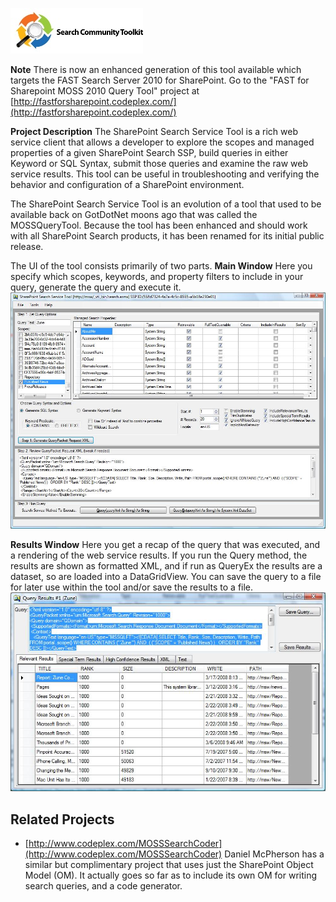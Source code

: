 ![](Home_searchcomv2small.jpg)

**Note**
There is now an enhanced generation of this tool available which targets the FAST Search Server 2010 for SharePoint.
Go to the "FAST for Sharepoint MOSS 2010 Query Tool" project at [http://fastforsharepoint.codeplex.com/](http://fastforsharepoint.codeplex.com/)

**Project Description**
The SharePoint Search Service Tool is a rich web service client that allows a developer to explore the scopes and managed properties of a given SharePoint Search SSP, build queries in either Keyword or SQL Syntax, submit those queries and examine the raw web service results.  This tool can be useful in troubleshooting and verifying the behavior and configuration of a SharePoint environment.

The SharePoint Search Service Tool is an evolution of a tool that used to be available back on GotDotNet moons ago that was called the MOSSQueryTool.  Because the tool has been enhanced and should work with all SharePoint Search products, it has been renamed for its initial public release.

The UI of the tool consists primarily of two parts.
**Main Window**
Here you specify which scopes, keywords, and property filters to include in your query, generate the query and execute it.
![](Home_ssst_main.jpg)

**Results Window**
Here you get a recap of the query that was executed, and a rendering of the web service results.  If you run the Query method, the results are shown as formatted XML, and if run as QueryEx the results are a dataset, so are loaded into a DataGridView.  You can save the query to a file for later use within the tool and/or save the results to a file.
![](Home_ssst_results.jpg)

## Related Projects
* [http://www.codeplex.com/MOSSSearchCoder](http://www.codeplex.com/MOSSSearchCoder)   Daniel McPherson has a similar but complimentary project that uses just the SharePoint Object Model (OM).  It actually goes so far as to include its own OM for writing search queries, and a code generator.
